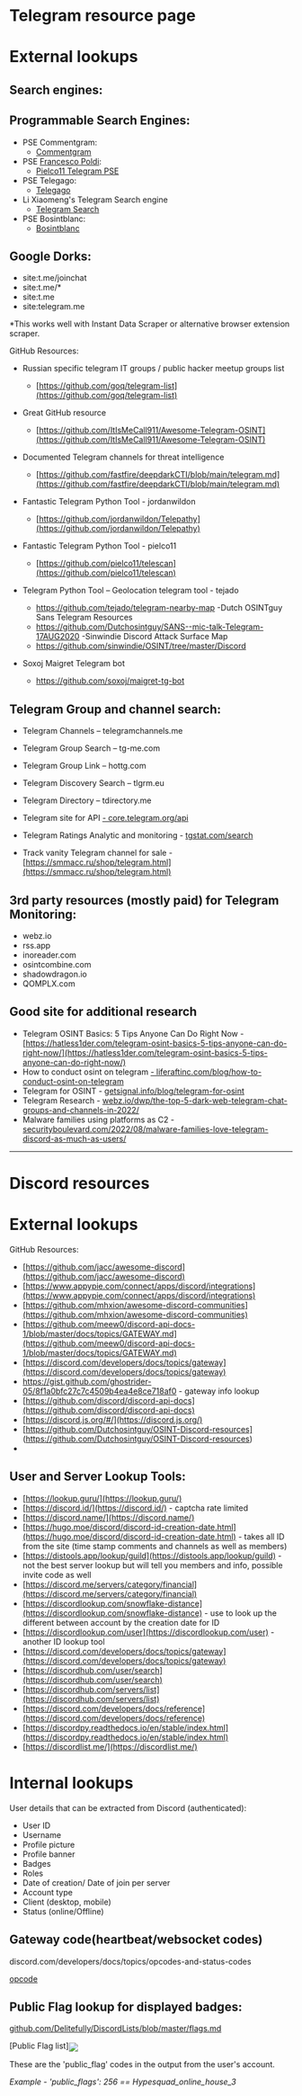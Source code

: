 # Telegram resource page

# External lookups

## Search engines:

## Programmable Search Engines:

- PSE Commentgram:
  - [Commentgram](https://cse.google.com/cse?cx=006368593537057042503:ig4r3rz35qi#gsc.tab=0)
- PSE [Francesco Poldi](https://twitter.com/noneprivacy):
  - [Pielco11 Telegram PSE](https://cse.google.com/cse?cx=004805129374225513871%3Ap8lhfo0g3hg)
- PSE Telegago:
  - [Telegago](https://cse.google.com/cse?q=%2B&cx=006368593537057042503%3Aefxu7xprihg)
- Li Xiaomeng's Telegram Search engine
  - [Telegram Search](https://xtea.io/ts_en.html#gsc.tab=0)
- PSE Bosintblanc:
  - [Bosintblanc](https://cse.google.com/cse?cx=f22644e7cf7c34e97)

## Google Dorks:

- site:t.me/joinchat
- site:t.me/\*
- site:t.me
- site:telegram.me

\*This works well with Instant Data Scraper or alternative browser extension scraper.

GitHub Resources:

- Russian specific telegram IT groups / public hacker meetup groups list
  - [https://github.com/goq/telegram-list](https://github.com/goq/telegram-list)

- Great GitHub resource
  - [https://github.com/ItIsMeCall911/Awesome-Telegram-OSINT](https://github.com/ItIsMeCall911/Awesome-Telegram-OSINT)
- Documented Telegram channels for threat intelligence
  - [https://github.com/fastfire/deepdarkCTI/blob/main/telegram.md](https://github.com/fastfire/deepdarkCTI/blob/main/telegram.md)
- Fantastic Telegram Python Tool - jordanwildon
  - [https://github.com/jordanwildon/Telepathy](https://github.com/jordanwildon/Telepathy)
- Fantastic Telegram Python Tool - pielco11
  - [https://github.com/pielco11/telescan](https://github.com/pielco11/telescan)
- Telegram Python Tool – Geolocation telegram tool - tejado
  - https://github.com/tejado/telegram-nearby-map
-Dutch OSINTguy Sans Telegram Resources
  - https://github.com/Dutchosintguy/SANS--mic-talk-Telegram-17AUG2020
-Sinwindie Discord Attack Surface Map
  - https://github.com/sinwindie/OSINT/tree/master/Discord
- Soxoj Maigret Telegram bot
  - https://github.com/soxoj/maigret-tg-bot

## Telegram Group and channel search:

- Telegram Channels – telegramchannels.me

- Telegram Group Search – tg-me.com
- Telegram Group Link – hottg.com
- Telegram Discovery Search – tlgrm.eu
- Telegram Directory – tdirectory.me
- Telegram site for API [- core.telegram.org/api](https://core.telegram.org/api)
- Telegram Ratings Analytic and monitoring - [tgstat.com/search](https://tgstat.com/search)
- Track vanity Telegram channel for sale - [https://smmacc.ru/shop/telegram.html](https://smmacc.ru/shop/telegram.html)

## 3rd party resources (mostly paid) for Telegram Monitoring:

- webz.io
- rss.app
- inoreader.com
- osintcombine.com
- shadowdragon.io
- QOMPLX.com

## Good site for additional research

- Telegram OSINT Basics: 5 Tips Anyone Can Do Right Now - [https://hatless1der.com/telegram-osint-basics-5-tips-anyone-can-do-right-now/](https://hatless1der.com/telegram-osint-basics-5-tips-anyone-can-do-right-now/)
- How to conduct osint on telegram [- liferaftinc.com/blog/how-to-conduct-osint-on-telegram](https://www.liferaftinc.com/blog/how-to-conduct-osint-on-telegram)
- Telegram for OSINT - [getsignal.info/blog/telegram-for-osint](https://www.getsignal.info/blog/telegram-for-osint)
- Telegram Research - [webz.io/dwp/the-top-5-dark-web-telegram-chat-groups-and-channels-in-2022/](https://webz.io/dwp/the-top-5-dark-web-telegram-chat-groups-and-channels-in-2022/)
- Malware families using platforms as C2 - [securityboulevard.com/2022/08/malware-families-love-telegram-discord-as-much-as-users/](https://securityboulevard.com/2022/08/malware-families-love-telegram-discord-as-much-as-users/)


-------------------------------------------------------------------------------------------------------------------------------------------------------------
# Discord resources

# External lookups

GitHub Resources:

- [https://github.com/jacc/awesome-discord](https://github.com/jacc/awesome-discord)
- [https://www.appypie.com/connect/apps/discord/integrations](https://www.appypie.com/connect/apps/discord/integrations)
- [https://github.com/mhxion/awesome-discord-communities](https://github.com/mhxion/awesome-discord-communities)
- [https://github.com/meew0/discord-api-docs-1/blob/master/docs/topics/GATEWAY.md](https://github.com/meew0/discord-api-docs-1/blob/master/docs/topics/GATEWAY.md)
- [https://discord.com/developers/docs/topics/gateway](https://discord.com/developers/docs/topics/gateway)
- https://gist.github.com/ghostrider-05/8f1a0bfc27c7c4509b4ea4e8ce718af0 - gateway info lookup
- [https://github.com/discord/discord-api-docs](https://github.com/discord/discord-api-docs)
- [https://discord.js.org/#/](https://discord.js.org/)
- [https://github.com/Dutchosintguy/OSINT-Discord-resources] (https://github.com/Dutchosintguy/OSINT-Discord-resources)
- 

## User and Server Lookup Tools:

- [https://lookup.guru/](https://lookup.guru/)
- [https://discord.id/](https://discord.id/) - captcha rate limited
- [https://discord.name/](https://discord.name/)
- [https://hugo.moe/discord/discord-id-creation-date.html](https://hugo.moe/discord/discord-id-creation-date.html) - takes all ID from the site (time stamp comments and channels as well as members)
- [https://distools.app/lookup/guild](https://distools.app/lookup/guild) - not the best server lookup but will tell you members and info, possible invite code as well
- [https://discord.me/servers/category/financial](https://discord.me/servers/category/financial)
- [https://discordlookup.com/snowflake-distance](https://discordlookup.com/snowflake-distance) - use to look up the different between account by the creation date for ID
- [https://discordlookup.com/user](https://discordlookup.com/user) - another ID lookup tool
- [https://discord.com/developers/docs/topics/gateway](https://discord.com/developers/docs/topics/gateway)
- [https://discordhub.com/user/search](https://discordhub.com/user/search)
- [https://discordhub.com/servers/list](https://discordhub.com/servers/list)
- [https://discord.com/developers/docs/reference](https://discord.com/developers/docs/reference)
- [https://discordpy.readthedocs.io/en/stable/index.html](https://discordpy.readthedocs.io/en/stable/index.html)
- [https://discordlist.me/](https://discordlist.me/)


# Internal lookups
User details that can be extracted from Discord (authenticated):

- User ID
- Username
- Profile picture
- Profile banner
- Badges
- Roles
- Date of creation/ Date of join per server
- Account type
- Client (desktop, mobile)
- Status (online/Offline)

## Gateway code(heartbeat/websocket codes)

discord.com/developers/docs/topics/opcodes-and-status-codes

[opcode](RackMultipart20220908-1-2zjiei_html_695e64b34562b24d.png)

## Public Flag lookup for displayed badges:

[github.com/Delitefully/DiscordLists/blob/master/flags.md](https://github.com/Delitefully/DiscordLists/blob/master/flags.md)

[Public Flag list]<img src="Public_flag_codes.png" align="center">

These are the 'public\_flag' codes in the output from the user's account.

_Example - 'public\_flags': 256 == Hypesquad\_online\_house\_3_

